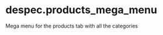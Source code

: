 despec.products_mega_menu
=========================

Mega menu for the products tab with all the categories
